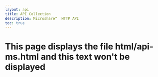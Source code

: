 ```yaml
---
layout: api
title: API Collection
description: Microshare™  HTTP API
toc: true
---
```


# This page displays the file html/api-ms.html and this text won't be displayed
